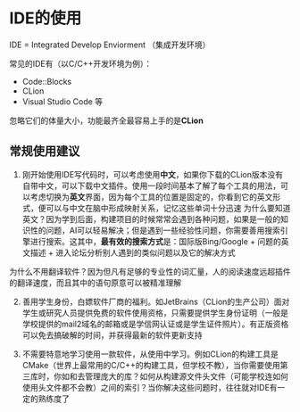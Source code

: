 # IDE的使用

IDE = Integrated Develop Enviorment （集成开发环境）

常见的IDE有（以C/C++开发环境为例）：

- Code::Blocks
- CLion
- Visual Studio Code 等

忽略它们的体量大小，功能最齐全最容易上手的是**CLion**

## 常规使用建议

1. 刚开始使用IDE写代码时，可以考虑使用**中文**，如果你下载的CLion版本没有自带中文，可以下载中文插件。使用一段时间基本了解了每个工具的用法，可以考虑切换为**英文**界面，因为每个工具的位置是固定的，你看到它的英文形式，便可以与中文在脑中形成映射关系，记忆这些单词十分迅速
  为什么要知道英文？因为学到后面，构建项目的时候常常会遇到各种问题，如果是一般的知识性的问题，AI可以轻易解决；但是遇到一些经验性问题，你需要善用搜索引擎进行搜索。这其中，**最有效的搜索方式**是：国际版Bing/Google + 问题的英文描述 + 进入论坛分析别人遇到的类似问题以及它的解决方式

  为什么不用翻译软件？因为但凡有足够的专业性的词汇量，人的阅读速度远超插件的翻译速度，而且其中的语句原意可以被精准理解

2. 善用学生身份，白嫖软件厂商的福利。如JetBrains（CLion的生产公司）面对学生或研究人员提供免费的软件使用资格，只需要提供学生身份证明（一般是学校提供的mail2域名的邮箱或是学信网认证或是学生证件照片）。有正版资格可以免去搞破解的时间，并获得最新的软件更新支持

3. 不需要特意地学习使用一款软件，从使用中学习。例如CLion的构建工具是CMake（世界上最常用的C/C++的构建工具，但学校不教），当你需要使用第三库时，你如和去管理庞大的库？如何从构建源文件头文件（可能学校连如何使用头文件都不会教）之间的索引？当你解决这些问题时，往往就对IDE有一定的熟练度了

